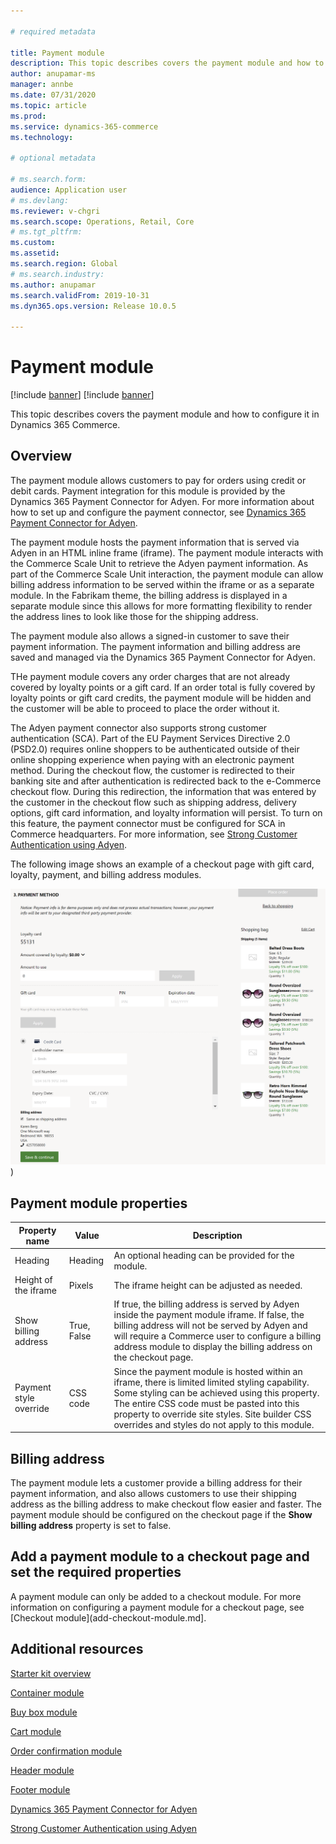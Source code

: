 ```yaml
---

# required metadata

title: Payment module
description: This topic describes covers the payment module and how to configure it in Dynamics 365 Commerce.
author: anupamar-ms
manager: annbe
ms.date: 07/31/2020
ms.topic: article
ms.prod: 
ms.service: dynamics-365-commerce
ms.technology: 

# optional metadata

# ms.search.form: 
audience: Application user
# ms.devlang: 
ms.reviewer: v-chgri
ms.search.scope: Operations, Retail, Core
# ms.tgt_pltfrm: 
ms.custom: 
ms.assetid: 
ms.search.region: Global
# ms.search.industry: 
ms.author: anupamar
ms.search.validFrom: 2019-10-31
ms.dyn365.ops.version: Release 10.0.5

---
```


# Payment module

[!include [banner](includes/banner.md)]
[!include [banner](includes/preview-banner.md)]

This topic describes covers the payment module and how to configure it in Dynamics 365 Commerce.

## Overview

The payment module allows customers to pay for orders using credit or debit cards. Payment integration for this module is provided by the Dynamics 365 Payment Connector for Adyen. For more information about how to set up and configure the payment connector, see [Dynamics 365 Payment Connector for Adyen](dev-itpro/adyen-connector.md). 

The payment module hosts the payment information that is served via Adyen in an HTML inline frame (iframe). The payment module interacts with the Commerce Scale Unit to retrieve the Adyen payment information. As part of the Commerce Scale Unit interaction, the payment module can allow billing address information to be served within the iframe or as a separate module. In the Fabrikam theme, the billing address is displayed in a separate module since this allows for more formatting flexibility to render the address lines to look like those for the shipping address. 

The payment module also allows a signed-in customer to save their payment information. The payment information and billing address are saved and managed via the Dynamics 365 Payment Connector for Adyen.

THe payment module covers any order charges that are not already covered by loyalty points or a gift card. If an order total is fully covered by loyalty points or gift card credits, the payment module will be hidden and the customer will be able to proceed to place the order without it.

The Adyen payment connector also supports strong customer authentication (SCA). Part of the EU Payment Services Directive 2.0 (PSD2.0) requires online shoppers to be authenticated outside of their online shopping experience when paying with an electronic payment method. During the checkout flow, the customer is redirected to their banking site and after authentication is redirected back to the e-Commerce checkout flow. During this redirection, the information that was entered by the customer in the checkout flow such as shipping address, delivery options, gift card information, and loyalty information will persist. To turn on this feature, the payment connector must be configured for SCA in Commerce headquarters. For more information, see [Strong Customer Authentication using Adyen](adyen_redirect.md).

The following image shows an example of a checkout page with gift card, loyalty, payment, and billing address modules.

![Example of gift card, loyalty, payment, and billing address modules](./media/ecommerce-payments.PNG))

## Payment module properties

| Property name             | Value                 | Description |
|---------------------------|-----------------------|-------------|
| Heading                  | Heading| An optional heading can be provided for the module. |
| Height of the iframe | Pixels   | The iframe height can be adjusted as needed. |
| Show billing address       | True, False | If true, the billing address is served by Adyen inside the payment module iframe. If false, the billing address will not be served by Adyen and will require a Commerce user to configure a billing address module to display the billing address on the checkout page.  |
| Payment style override  |  CSS code | Since the payment module is hosted within an iframe, there is limited limited styling capability. Some styling can be achieved using this property. The entire CSS code must be pasted into this property to override site styles. Site builder CSS overrides and styles do not apply to this module. |

## Billing address

The payment module lets a customer provide a billing address for their payment information, and also allows customers to use their shipping address as the billing address to make checkout flow easier and faster. The payment module should be configured on the checkout page if the **Show billing address** property is set to false. 

## Add a payment module to a checkout page and set the required properties

A payment module can only be added to a checkout module. For more information on configuring a payment module for a checkout page, see [Checkout module](add-checkout-module.md].

## Additional resources

[Starter kit overview](starter-kit-overview.md)

[Container module](add-container-module.md)

[Buy box module](add-buy-box.md)

[Cart module](add-cart-module.md)

[Order confirmation module](order-confirmation-module.md)

[Header module](author-header-module.md)

[Footer module](author-footer-module.md)

[Dynamics 365 Payment Connector for Adyen](dev-itpro/adyen-connector.md)

[Strong Customer Authentication using Adyen](adyen_redirect.md)
